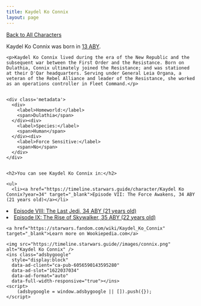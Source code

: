 ```yaml
---
title: Kaydel Ko Connix
layout: page
---
```

<a href="/character" class="smaller">Back to All Characters</a>

<div class="container">
  <div class="col-10">
    <p>
    Kaydel Ko Connix             was born in <a href="https://timeline.starwars.guide/character/Kaydel Ko Connix?year=13" target="_blank">13 ABY</a>.
    </p>

    <p>Kaydel Ko Connix lived during the era of the New Republic and the subsequent war between the First Order and the Resistance. Born on Dulathia, Connix ultimately joined the Resistance; and was stationed at their D'Qar headquarters. Serving under General Leia Organa, a veteran of the Rebel Alliance and leader of the Resistance, she worked as an operations controller in Fleet Command.</p>


    <div class='metadata'>
      <div>
        <label>Homeworld:</label>
        <span>Dulathia</span>
      </div><div>
        <label>Species:</label>
        <span>Human</span>
      </div><div>
        <label>Force Sensitive:</label>
        <span>No</span>
      </div>
    </div>


    <h2>You can see Kaydel Ko Connix in:</h2>

    <ul>
      <li><a href="https://timeline.starwars.guide/character/Kaydel Ko Connix?year=34" target="_blank">Episode VII: The Force Awakens, 34 ABY (21 years old)</a></li>
  <li><a href="https://timeline.starwars.guide/character/Kaydel Ko Connix?year=34" target="_blank">Episode VIII: The Last Jedi, 34 ABY (21 years old)</a></li>
  <li><a href="https://timeline.starwars.guide/character/Kaydel Ko Connix?year=35" target="_blank">Episode IX: The Rise of Skywalker, 35 ABY (22 years old)</a></li>
    </ul>

    <a href="https://starwars.fandom.com/wiki/Kaydel_Ko_Connix" target="_blank">Learn more on Wookiepedia.com</a>
  </div>
  <div class="character_image col-2">
    
    <img src="https://timeline.starwars.guide//images/connix.png" alt="Kaydel Ko Connix" />
    <ins class="adsbygoogle"
      style="display:block"
      data-ad-client="ca-pub-6056590143595280"
      data-ad-slot="1622037034"
      data-ad-format="auto"
      data-full-width-responsive="true"></ins>
    <script>
        (adsbygoogle = window.adsbygoogle || []).push({});
    </script>
  </div>
</div>
